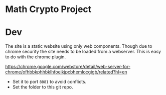 # Math Crypto Project

# Dev

The site is a static website using only web components.
Though due to chrome security the site needs to be loaded from a webserver.
This is easy to do with the chrome plugin.

https://chrome.google.com/webstore/detail/web-server-for-chrome/ofhbbkphhbklhfoeikjpcbhemlocgigb/related?hl=en

- Set it to port `8081` to avoid conflicts.
- Set the folder to this git repo.
